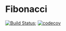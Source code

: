 # Fibonacci
[![Build Status](https://travis-ci.org/CaH4aZzz/Fibonacci.png)](https://travis-ci.org/CaH4aZzz/Fibonacci);
[![codecov](https://codecov.io/gh/CaH4aZzz/Fibonacci/branch/master/graph/badge.svg)](https://codecov.io/gh/CaH4aZzz/Fibonacci)
